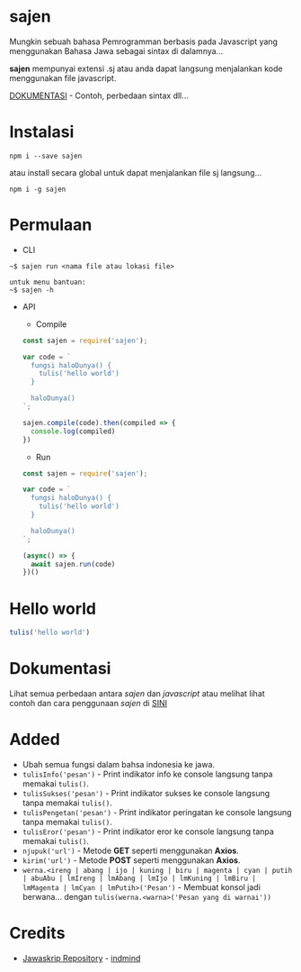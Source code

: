 # sajen
Mungkin sebuah bahasa Pemrogramman berbasis pada Javascript yang menggunakan Bahasa Jawa sebagai sintax di dalamnya...

**sajen** mempunyai extensi .sj atau anda dapat langsung menjalankan kode menggunakan file javascript.

[DOKUMENTASI](https://sajen.macaksara.tech) - Contoh, perbedaan sintax dll...

# Instalasi
```cli
npm i --save sajen
```

atau install secara global untuk dapat menjalankan file sj langsung...

```cli
npm i -g sajen
```

# Permulaan
- CLI

```cli
~$ sajen run <nama file atau lokasi file>

untuk menu bantuan:
~$ sajen -h
```

- API
  * Compile

  ```js
  const sajen = require('sajen');

  var code = `
    fungsi haloDunya() {
      tulis('hello world')
    }

    haloDunya()
  `;

  sajen.compile(code).then(compiled => {
    console.log(compiled)
  })
  ```

  * Run

  ```js
  const sajen = require('sajen');

  var code = `
    fungsi haloDunya() {
      tulis('hello world')
    }

    haloDunya()
  `;

  (async() => {
    await sajen.run(code)
  })()
  ```

# Hello world
```js
tulis('hello world')
```

# Dokumentasi
Lihat semua perbedaan antara *sajen* dan *javascript* atau melihat lihat contoh dan cara penggunaan *sajen* di [SINI](https://sajen.macaksara.tech)

# Added

- Ubah semua fungsi dalam bahsa indonesia ke jawa.
- `tulisInfo('pesan')` - Print indikator info ke console langsung tanpa memakai `tulis()`.
- `tulisSukses('pesan')` - Print indikator sukses ke console langsung tanpa memakai `tulis()`.
- `tulisPengetan('pesan')` - Print indikator peringatan ke console langsung tanpa memakai `tulis()`.
- `tulisEror('pesan')` - Print indikator eror ke console langsung tanpa memakai `tulis()`.
- `njupuk('url')` - Metode **GET** seperti menggunakan **Axios**.
- `kirim('url')` - Metode **POST** seperti menggunakan **Axios**.
- `werna.<ireng | abang | ijo | kuning | biru | magenta | cyan | putih | abuAbu | lmIreng | lmAbang | lmIjo | lmKuning | lmBiru | lmMagenta | lmCyan | lmPutih>('Pesan')` - Membuat konsol jadi berwana... dengan `tulis(werna.<warna>('Pesan yang di warnai'))`

# Credits
- [Jawaskrip Repository](https://github.com/Jawaksrip/jawaskrip) - [indmind](https://github.com/indmind)

